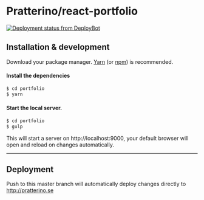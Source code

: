 # Pratterino/react-portfolio
[![Deployment status from DeployBot](https://pratterino.deploybot.com/badge/02267417979363/87989.svg)](http://deploybot.com)

## Installation & development
Download your package manager. [Yarn](https://yarnpkg.com/) (or [npm](https://www.npmjs.com/)) is recommended.

#### Install the dependencies
```sh
$ cd portfolio
$ yarn
```

#### Start the local server.
```sh
$ cd portfolio
$ gulp
```
This will start a server on http://localhost:9000, your default browser will open and reload on changes automatically.


---

## Deployment
Push to this master branch will automatically deploy changes directly to http://pratterino.se
